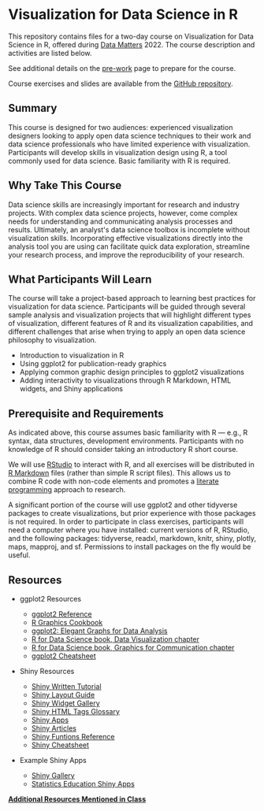 # Visualization for Data Science in R

This repository contains files for a two-day course on Visualization for Data Science in R, offered during [Data Matters](http://datamatters.org) 2022. The course description and activities are listed below. 

See additional details on the [pre-work](PreWork) page to prepare for the course.

Course exercises and slides are available from the [GitHub repository](https://github.com/amzoss/RVis-2Day).

## Summary

This course is designed for two audiences: experienced visualization designers looking to apply open data science techniques to their work and data science professionals who have limited experience with visualization. Participants will develop skills in visualization design using R, a tool commonly used for data science. Basic familiarity with R is required.

## Why Take This Course

Data science skills are increasingly important for research and industry projects. With complex data science projects, however, come complex needs for understanding and communicating analysis processes and results. Ultimately, an analyst's data science toolbox is incomplete without visualization skills. Incorporating effective visualizations directly into the analysis tool you are using can facilitate quick data exploration, streamline your research process, and improve the reproducibility of your research.

## What Participants Will Learn

The course will take a project-based approach to learning best practices for visualization for data science. Participants will be guided through several sample analysis and visualization projects that will highlight different types of visualization, different features of R and its visualization capabilities, and different challenges that arise when trying to apply an open data science philosophy to visualization.

* Introduction to visualization in R
* Using ggplot2 for publication-ready graphics
* Applying common graphic design principles to ggplot2 visualizations
* Adding interactivity to visualizations through R Markdown, HTML widgets, and Shiny applications

## Prerequisite and Requirements

As indicated above, this course assumes basic familiarity with R — e.g., R syntax, data structures, development environments. Participants with no knowledge of R should consider taking an introductory R short course.

We will use [RStudio](https://www.rstudio.com/) to interact with R, and all exercises will be distributed in [R Markdown](https://rmarkdown.rstudio.com/) files (rather than simple R script files). This allows us to combine R code with non-code elements and promotes a [literate programming](https://en.wikipedia.org/wiki/Literate_programming) approach to research.

A significant portion of the course will use ggplot2 and other tidyverse packages to create visualizations, but prior experience with those packages is not required. In order to participate in class exercises, participants will need a computer where you have installed: current versions of R, RStudio, and the following packages: tidyverse, readxl, markdown, knitr, shiny, plotly, maps, mapproj, and sf. Permissions to install packages on the fly would be useful. 

## Resources

-   ggplot2 Resources

    -   [ggplot2 Reference](http://ggplot2.tidyverse.org/reference/)
    -   [R Graphics Cookbook](http://www.cookbook-r.com/Graphs/index.html)
    -   [ggplot2: Elegant Graphs for Data Analysis](http://ggplot2.org/book/)
    -   [R for Data Science book, Data Visualization chapter](http://r4ds.had.co.nz/data-visualisation.html)
    -   [R for Data Science book, Graphics for Communication chapter](http://r4ds.had.co.nz/graphics-for-communication.html)
    -   [ggplot2 Cheatsheet](https://www.rstudio.com/resources/cheatsheets/)

-   Shiny Resources

    -   [Shiny Written Tutorial](http://shiny.rstudio.com/tutorial/)
    -   [Shiny Layout Guide](http://shiny.rstudio.com/articles/layout-guide.html)
    -   [Shiny Widget Gallery](http://shiny.rstudio.com/gallery/widget-gallery.html)
    -   [Shiny HTML Tags Glossary](http://shiny.rstudio.com/articles/tag-glossary.html)
    -   [Shiny Apps](http://www.shinyapps.io/)
    -   [Shiny Articles](http://shiny.rstudio.com/articles/)
    -   [Shiny Funtions Reference](https://shiny.rstudio.com/reference/shiny/latest/)
    -   [Shiny Cheatsheet](https://www.rstudio.com/wp-content/uploads/2016/01/shiny-cheatsheet.pdf)

-   Example Shiny Apps

    -   [Shiny Gallery](https://shiny.rstudio.com/gallery/)
    -   [Statistics Education Shiny Apps](http://www2.stat.duke.edu/~mc301/shinyed/)
    
[**Additional Resources Mentioned in Class**](Resources)
